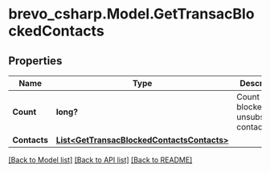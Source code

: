 # brevo_csharp.Model.GetTransacBlockedContacts
## Properties

Name | Type | Description | Notes
------------ | ------------- | ------------- | -------------
**Count** | **long?** | Count of blocked or unsubscribed contact | [optional] 
**Contacts** | [**List&lt;GetTransacBlockedContactsContacts&gt;**](GetTransacBlockedContactsContacts.md) |  | [optional] 

[[Back to Model list]](../README.md#documentation-for-models) [[Back to API list]](../README.md#documentation-for-api-endpoints) [[Back to README]](../README.md)

